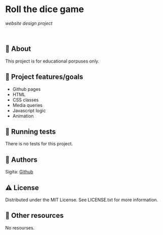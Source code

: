# Roll the dice game

_website design project_

<br>

## 🌟 About

This project is for educational porpuses only.

## 🎯 Project features/goals

- Github pages
- HTML
- CSS classes
- Media queries
- Javascript logic
- Animation

## 🧪 Running tests

There is no tests for this project.

## 🎅 Authors

Sigita: [Github](https://github.com/SigitaZaromskiene)

## ⚠️ License

Distributed under the MIT License. See LICENSE.txt for more information.

## 🔗 Other resources

No resourses.
